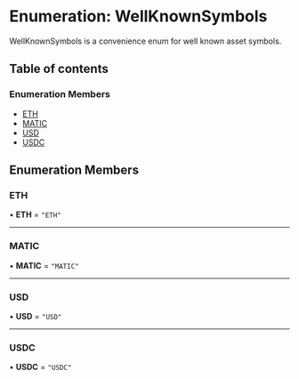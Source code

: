# Enumeration: WellKnownSymbols

WellKnownSymbols is a convenience enum for well known asset symbols.

## Table of contents

### Enumeration Members

- [ETH](WellKnownSymbols.md#eth)
- [MATIC](WellKnownSymbols.md#matic)
- [USD](WellKnownSymbols.md#usd)
- [USDC](WellKnownSymbols.md#usdc)

## Enumeration Members

### ETH

• **ETH** = ``"ETH"``

___

### MATIC

• **MATIC** = ``"MATIC"``

___

### USD

• **USD** = ``"USD"``

___

### USDC

• **USDC** = ``"USDC"``
